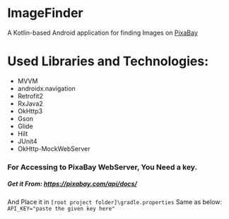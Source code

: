 # ImageFinder
A Kotlin-based Android application for finding Images on [PixaBay](https://pixabay.com)

# Used Libraries and Technologies:
+ MVVM
+ androidx.navigation
+ Retrofit2
+ RxJava2
+ OkHttp3
+ Gson
+ Glide
+ Hilt
+ JUnit4
+ OkHttp-MockWebServer



### For Accessing to PixaBay WebServer, You Need a key.
##### Get it From: https://pixabay.com/api/docs/    
   
And Place it in `[root project folder]\gradle.properties` Same as below:    
`API_KEY="paste the given key here"`
